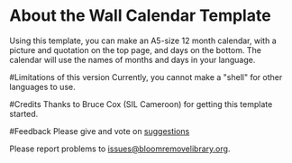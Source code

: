 # About the Wall Calendar Template
Using this template, you can make an A5-size 12 month calendar, with a picture and quotation on the top page, and days on the bottom. The calendar will use the names of months and days in your language.

#Limitations of this version
Currently, you cannot make a "shell" for other languages to use.

#Credits
Thanks to Bruce Cox (SIL Cameroon) for getting this template started.

#Feedback
Please give and vote on [suggestions](http://bloomlibrary.org/suggestions)

Please report problems to [issues@bloomremovelibrary.org](mailto:issues@bloomremovelibrary.org?subject=Wall&nbsp;Calendar&nbsp;Problem).